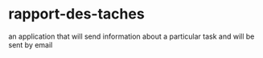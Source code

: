 # rapport-des-taches
an application that will send information about a particular task and will be sent by email
